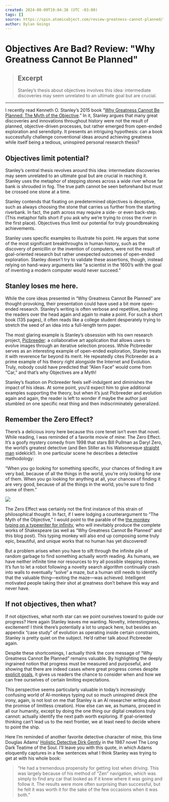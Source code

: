 ```yaml
---
created: 2024-08-09T19:04:38 (UTC -03:00)
tags: []
source: https://spin.atomicobject.com/review-greatness-cannot-planned/?ref=dailydev
author: Dylan Goings
---
```


# Objectives Are Bad? Review: "Why Greatness Cannot Be Planned"

> ## Excerpt
> Stanley’s thesis about objectives involves this idea: intermediate discoveries may seem unrelated to an ultimate goal but are crucial.

---
I recently read Kenneth O. Stanley’s 2015 book “[Why Greatness Cannot Be Planned: The Myth of the Objective](https://link.springer.com/book/10.1007/978-3-319-15524-1).” In it, Stanley argues that many great discoveries and innovations throughout history were not the result of planned, objective-driven processes, but rather emerged from open-ended exploration and serendipity. It presents an intriguing hypothesis: can a book successfully challenge conventional ideas around achieving greatness while itself being a tedious, uninspired personal research thesis?

## Objectives limit potential?

Stanley’s central thesis revolves around this idea: intermediate discoveries may seem unrelated to an ultimate goal but are crucial in reaching it. Stanley uses the metaphor of stepping stones across a wide river whose far bank is shrouded in fog. The true path cannot be seen beforehand but must be crossed one stone at a time.

Stanley contends that fixating on predetermined objectives is deceptive, such as always choosing the stone that carries us further from the starting riverbank. In fact, the path across may require a side- or even back-step. (This metaphor falls short if you ask why we’re trying to cross the river in the first place). Objectives thus limit our potential for truly groundbreaking achievements.

Stanley uses specific examples to illustrate his point. He argues that some of the most significant breakthroughs in human history, such as the discovery of penicillin or the invention of computers, were not the result of goal-oriented research but rather unexpected outcomes of open-ended exploration. Stanley doesn’t try to validate these assertions, though, instead relying on hand-wavy arguments like “a scientist in the 1600’s with the goal of inventing a modern computer would never succeed.”

## Stanley loses me here.

While the core ideas presented in “Why Greatness Cannot Be Planned” are thought-provoking, their presentation could have used a bit more open-ended research. Stanley’s writing is often verbose and repetitive, bashing the readers over the head again and again to make a point. For such a short book (135 pages), it often reads like a college student desperately trying to stretch the seed of an idea into a full-length term paper.

The most glaring example is Stanley’s obsession with his own research project, [Picbreeder](https://nbenko1.github.io/#/): a collaborative art application that allows users to evolve images through an iterative selection process. While Picbreeder serves as an interesting example of open-ended exploration, Stanley treats it with reverence far beyond its merit. He repeatedly cites Picbreeder as a prime example of his theory right alongside the Internet and Evolution. Truly, nobody could have predicted that “Alien Face” would come from “Car,” and that’s why Objectives are a Myth!

Stanley’s fixation on Picbreeder feels self-indulgent and diminishes the impact of his ideas. At some point, you’d expect him to give additional examples supporting the theory, but when it’s just Picbreeder and evolution again and again, the reader is left to wonder if maybe the author just stumbled on one specific neat thing and then indiscriminately generalized.

## Remember the Zero Effect?

There’s a delicious irony here because this core tenet isn’t even that novel. While reading, I was reminded of a favorite movie of mine: The Zero Effect. It’s a goofy mystery comedy from 1998 that stars Bill Pullman as Daryl Zero, the world’s greatest detective (and Ben Stiller as his Watsonesque [straight man](https://en.wikipedia.org/wiki/Straight_man) sidekick!). In one particular scene he describes a detective methodology:

“When you go looking for something specific, your chances of finding it are very bad, because of all the things in the world, you’re only looking for one of them. When you go looking for anything at all, your chances of finding it are very good, because of all the things in the world, you’re sure to find some of them.”

![](https://i.ytimg.com/vi/LcVph_23VIE/hqdefault.jpg)

The Zero Effect was certainly not the first instance of this strain of philosophical thought. In fact, if I were lodging a counterargument to “The Myth of the Objective,” I would point to the parable of the [the monkey typing on a typewriter for infinity](https://en.wikipedia.org/wiki/Infinite_monkey_theorem), who will inevitably produce the complete works of Shakespeare (as well as “Why Greatness Cannot Be Planned” and this blog post). This typing monkey will also end up composing some truly epic, beautiful, and unique works that no human has yet discovered!

But a problem arises when you have to sift through the infinite pile of random garbage to find something actually worth reading. As humans, we have neither infinite time nor resources to try all possible stepping stones. It’s fun to let a robot following a novelty search algorithm continually crash into walls to eventually “solve” a maze, but a human still needs to identify that the valuable thing—exiting the maze—was achieved. Intelligent motivated people taking their shot at greatness don’t behave this way and never have.

## If not objectives, then what?

If not objectives, what north star can we point ourselves toward to guide our progress? Here again Stanley leaves me wanting. Novelty, interestingness, excitement! I think there’s potentially a lot to unpack here, but besides an appendix “case study” of evolution as operating inside certain constraints, Stanley is pretty quiet on the subject. He’d rather talk about Picbreeder again.

Despite these shortcomings, I actually think the core message of “Why Greatness Cannot Be Planned” remains valuable. By highlighting the deeply ingrained notion that progress must be measured and purposeful, and showing that there are indeed cases where great progress comes despite [explicit goals](https://spin.atomicobject.com/vision-board-goal-plan/), it gives us readers the chance to consider when and how we can free ourselves of certain limiting expectations.

This perspective seems particularly valuable in today’s increasingly confusing world of AI-monkeys typing out so much uninspired dreck (the irony, again, is not lost on me that Stanley is an AI researcher writing about the promise of limitless creation). How else can we, as humans, proceed in all our humanity, except by doing the one thing our digital creations truly cannot: actually identify the next path worth exploring. If goal-oriented thinking can’t lead us to the next frontier, we at least need to decide where to point the ship.

Here I’m reminded of another favorite detective character of mine, this time Douglas Adams’ [Holistic Detective Dirk Gently](https://www.youtube.com/watch?v=GTp2qOnoRug) in the 1987 novel The Long Dark Teatime of the Soul. I’ll leave you with this quote, in which Adams eloquently captures in a few sentences what I think Stanley was trying to get at with his whole book:

> “He had a tremendous propensity for getting lost when driving. This was largely because of his method of “Zen” navigation, which was simply to find any car that looked as if it knew where it was going and follow it. The results were more often surprising than successful, but he felt it was worth it for the sake of the few occasions when it was both.”
